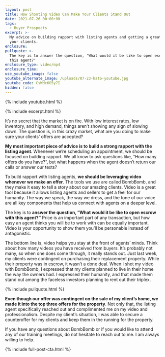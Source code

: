 ```yaml
---
layout: post
title: How Shooting Video Can Make Your Clients Stand Out
date: 2021-07-26 00:00:00
tags:
  - Buyer Prospects
excerpt: >-
  My advice on building rapport with listing agents and getting a great deal for
  your clients.
enclosure:
pullquote: >-
  The key is to answer the question, 'What would it be like to open escrow with
  this agent?'
enclosure_type: video/mp4
enclosure_time:
use_youtube_image: false
youtube_alternate_image: /uploads/07-23-kato-youtube.jpg
youtube_code: CsWdc6O5y7I
hidden: false
---
```

{% include youtube.html %}

{% include excerpt.html %}

It’s no secret that the market is on fire. With low interest rates, low inventory, and high demand, things aren’t showing any sign of slowing down. The question is, in this crazy market, what are you doing to make sure your clients’ offers are accepted?

**My most important piece of advice is to build a strong rapport with the listing agent**. Whenever we’re scheduling an appointment, we should be focused on building rapport. We all know to ask questions like, “How many offers do you have?”, but what happens when the agent doesn’t return our calls or answer our texts?

To build rapport with listing agents, **we should be leveraging video whenever we make an offer**. The tools we use are called BombBomb, and they make it easy to tell a story about our amazing clients. Video is a great tool because it allows listing agents and sellers to get a feel for our humanity. The way we speak, the way we dress, and the tone of our voice are all key components that help us connect with agents on a deeper level.

The key is to **answer the question, “What would it be like to open escrow with this agent?”** Price is an important part of any transaction, but how easy an agent thinks you will be to work with can be equally important. Video is your opportunity to show them you’ll be personable instead of antagonistic.

The bottom line is, video helps you stay at the front of agents’ minds. Think about how many videos you have received from buyers. It’s probably not many, so when one does come through, it really stands out. Just last week, my clients were contingent on purchasing their replacement property. While their property was in escrow, it wasn’t a done deal. When I shot my video with BombBomb, I expressed that my clients planned to live in their home the way the owners had. I expressed their humanity, and that made them stand out among the faceless investors planning to rent out their triplex.

{% include pullquote.html %}

**Even though our offer was contingent on the sale of my client’s home, we made it into the top three offers for the property**. Not only that, the listing agent specifically reached out and complimented me on my video and professionalism. Despite my client’s situation, I was able to secure a counteroffer for my clients and keep them in the running for the property.

If you have any questions about BombBomb or if you would like to attend any of our training meetings, do not hesitate to reach out to me. I am always willing to help.

{% include full-post-cta.html %}
